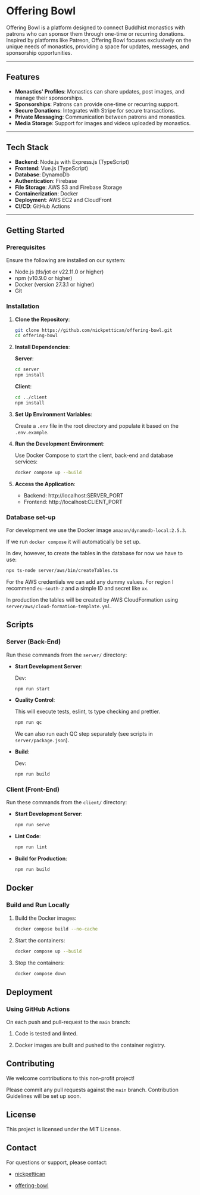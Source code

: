 # Offering Bowl

Offering Bowl is a platform designed to connect Buddhist monastics with patrons who can sponsor them through one-time or recurring donations. Inspired by platforms like Patreon, Offering Bowl focuses exclusively on the unique needs of monastics, providing a space for updates, messages, and sponsorship opportunities.

---

## Features

- **Monastics' Profiles**: Monastics can share updates, post images, and manage their sponsorships.
- **Sponsorships**: Patrons can provide one-time or recurring support.
- **Secure Donations**: Integrates with Stripe for secure transactions.
- **Private Messaging**: Communication between patrons and monastics.
- **Media Storage**: Support for images and videos uploaded by monastics.

---

## Tech Stack

- **Backend**: Node.js with Express.js (TypeScript)
- **Frontend**: Vue.js (TypeScript)
- **Database**: DynamoDb
- **Authentication**: Firebase
- **File Storage**: AWS S3 and Firebase Storage
- **Containerization**: Docker
- **Deployment**: AWS EC2 and CloudFront
- **CI/CD**: GitHub Actions

---

## Getting Started

### Prerequisites

Ensure the following are installed on our system:

- Node.js (tls/jot or v22.11.0 or higher)
- npm (v10.9.0 or higher)
- Docker (version 27.3.1 or higher)
- Git

### Installation

1. **Clone the Repository**:

   ```bash
   git clone https://github.com/nickpettican/offering-bowl.git
   cd offering-bowl
   ```

2. **Install Dependencies**:

    **Server**:

    ```bash
    cd server
    npm install
    ```

    **Client**:

    ```bash
    cd ../client
    npm install
    ```

3. **Set Up Environment Variables**:

    Create a `.env` file in the root directory and populate it based on the `.env.example`.

4. **Run the Development Environment**:

    Use Docker Compose to start the client, back-end and database services:

    ```bash
    docker compose up --build
    ```

5. **Access the Application**:

    * Backend: http://localhost:SERVER_PORT
    * Frontend: http://localhost:CLIENT_PORT

### Database set-up

For development we use the Docker image `amazon/dynamodb-local:2.5.3`.

If we run `docker compose` it will automatically be set up.

In dev, however, to create the tables in the database for now we have to use:

```bash
npx ts-node server/aws/bin/createTables.ts
```

For the AWS credentials we can add any dummy values. For region I recommend `eu-south-2` and a simple ID and secret like `xx`.

In production the tables will be created by AWS CloudFormation using `server/aws/cloud-formation-template.yml`.

## Scripts

### Server (Back-End)

Run these commands from the `server/` directory:

* **Start Development Server**:

    Dev:

    ```bash
    npm run start
    ```

* **Quality Control**:

    This will execute tests, eslint, ts type checking and prettier.

    ```bash
    npm run qc
    ```

    We can also run each QC step separately (see scripts in `server/package.json`).

* **Build**:

    Dev:

    ```bash
    npm run build
    ```

### Client (Front-End)

Run these commands from the `client/` directory:

* **Start Development Server**:

    ```bash
    npm run serve
    ```

* **Lint Code**:

    ```bash
    npm run lint
    ```

* **Build for Production**:

    ```bash
    npm run build
    ```

## Docker

### Build and Run Locally

1. Build the Docker images:

    ```bash
    docker compose build --no-cache
    ```

2. Start the containers:

    ```bash
    docker compose up --build
    ```

3. Stop the containers:

    ```bash
    docker compose down
    ```

## Deployment

### Using GitHub Actions

On each push and pull-request to the `main` branch:

1. Code is tested and linted.

2. Docker images are built and pushed to the container registry.

## Contributing

We welcome contributions to this non-profit project!

Please commit any pull requests against the `main` branch. Contribution Guidelines will be set up soon.

## License

This project is licensed under the MIT License.

## Contact

For questions or support, please contact:

* [nickpettican](https://github.com/nickpettican)

* [offering-bowl](https://github.com/nickpettican/offering-bowl)